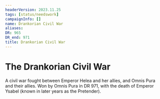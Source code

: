 ```yaml
---
headerVersion: 2023.11.25
tags: [status/needswork]
campaignInfo: []
name: Drankorian Civil War
aliases:
DR: 965
DR_end: 971
title: Drankorian Civil War
---
```


# The Drankorian Civil War

A civil war fought between Emperor Helea and her allies, and Omnis Pura and their allies. Won by Omnis Pura in DR 971, with the death of Emperor Ysabel (known in later years as the Pretender). 

